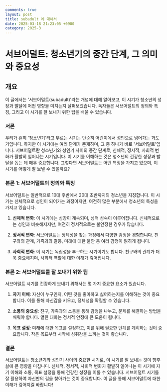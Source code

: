 ```yaml
---
comments: true
layout: post
title: subadult 에 대해서
date: 2025-03-18 21:23:05 +0900
category: 2025-3
---
```


# 서브어덜트: 청소년기의 중간 단계, 그 의미와 중요성

## 개요
이 글에서는 '서브어덜트(subadult)'라는 개념에 대해 알아보고, 이 시기가 청소년의 성장과 발달에 어떤 영향을 미치는지 살펴보겠습니다. 독자들은 서브어덜트의 정의와 특징, 그리고 이 시기를 잘 보내기 위한 팁을 배울 수 있습니다.

### 서론
우리가 흔히 '청소년기'라고 부르는 시기는 단순히 어린이에서 성인으로 넘어가는 과도기입니다. 하지만 이 시기에는 여러 단계가 존재하며, 그 중 하나가 바로 '서브어덜트'입니다. 서브어덜트란 청소년기와 성인기 사이의 중간 단계로, 신체적, 정서적, 사회적 변화가 활발히 일어나는 시기입니다. 이 시기를 이해하는 것은 청소년의 건강한 성장과 발달을 돕는 데 매우 중요합니다. 그렇다면 서브어덜트는 어떤 특징을 가지고 있으며, 이 시기를 어떻게 잘 보낼 수 있을까요?

### 본론 1: 서브어덜트의 정의와 특징
서브어덜트는 일반적으로 10대 후반에서 20대 초반까지의 청소년을 지칭합니다. 이 시기는 신체적으로 성인이 되어가는 과정이지만, 여전히 많은 부분에서 청소년의 특성을 가지고 있습니다. 

1. **신체적 변화**: 이 시기에는 성장이 계속되며, 성적 성숙이 이루어집니다. 신체적으로는 성인과 비슷해지지만, 여전히 정서적으로는 불안정한 경우가 많습니다.
   
2. **정서적 변화**: 서브어덜트는 정체성을 찾는 과정에서 다양한 감정을 경험합니다. 친구와의 관계, 가족과의 갈등, 미래에 대한 불안 등 여러 감정이 얽히게 됩니다.

3. **사회적 변화**: 이 시기는 독립성을 추구하는 시기이기도 합니다. 친구와의 관계가 더욱 중요해지며, 사회적 역할에 대한 이해가 깊어집니다.

### 본론 2: 서브어덜트를 잘 보내기 위한 팁
서브어덜트 시기를 건강하게 보내기 위해서는 몇 가지 중요한 요소가 있습니다.

1. **자기 이해**: 자신이 누구인지, 어떤 것을 좋아하고 싫어하는지를 이해하는 것이 중요합니다. 이를 통해 자신감을 키우고, 정체성을 확립할 수 있습니다.

2. **소통의 중요성**: 친구, 가족과의 소통을 통해 감정을 나누고, 문제를 해결하는 방법을 배워야 합니다. 열린 대화는 정서적 안정에 큰 도움이 됩니다.

3. **목표 설정**: 미래에 대한 목표를 설정하고, 이를 위해 필요한 단계를 계획하는 것이 중요합니다. 작은 목표부터 시작해 성취감을 느끼는 것이 좋습니다.

### 결론
서브어덜트는 청소년기와 성인기 사이의 중요한 시기로, 이 시기를 잘 보내는 것이 향후 삶에 큰 영향을 미칩니다. 신체적, 정서적, 사회적 변화가 활발히 일어나는 이 시기에 자기 이해와 소통, 목표 설정을 통해 건강한 성장을 이룰 수 있습니다. 서브어덜트 시기를 잘 활용하여 자신만의 길을 찾아가는 것이 중요합니다. 이 글을 통해 서브어덜트에 대한 이해가 깊어지길 바랍니다!